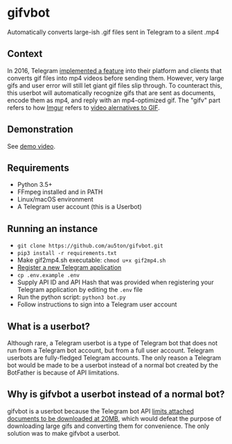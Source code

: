# gifvbot
Automatically converts large-ish .gif files sent in Telegram to a silent .mp4

## Context
In 2016, Telegram [implemented a feature](https://telegram.org/blog/gif-revolution) into their platform and clients that converts gif files into mp4 videos before sending them. However, very large gifs and user error will still let giant gif files slip through. To counteract this, this userbot will automatically recognize gifs that are sent as documents, encode them as mp4, and reply with an mp4-optimized gif. The "gifv" part refers to how [Imgur](https://github.com/au5ton/gifvbot) refers to [video alernatives to GIF](https://en.wikipedia.org/wiki/Video_alternative_to_GIF).

## Demonstration

See [demo video](https://www.youtube.com/watch?v=x7euHeqo64s).

## Requirements
- Python 3.5+
- FFmpeg installed and in PATH
- Linux/macOS environment
- A Telegram user account (this is a Userbot)

## Running an instance
- `git clone https://github.com/au5ton/gifvbot.git`
- `pip3 install -r requirements.txt`
- Make gif2mp4.sh executable: `chmod u+x gif2mp4.sh`
- [Register a new Telegram application](https://my.telegram.org/apps)
- `cp .env.example .env`
- Supply API ID and API Hash that was provided when registering your Telegram application by editing the `.env` file
- Run the python script: `python3 bot.py`
- Follow instructions to sign into a Telegram user account

## What is a userbot?
Although rare, a Telegram userbot is a type of Telegram bot that does not run from a Telegram bot account, but from a full user account. Telegram userbots are fully-fledged Telegram accounts. The only reason a Telegram bot would be made to be a userbot instead of a normal bot created by the BotFather is because of API limitations. 

## Why is gifvbot a userbot instead of a normal bot?
gifvbot is a userbot because the Telegram bot API [limits attached documents to be downloaded at 20MB](https://core.telegram.org/bots/api#file), which would defeat the purpose of downloading large gifs and converting them for convenience. The only solution was to make gifvbot a userbot.